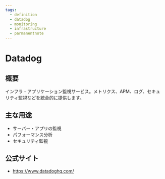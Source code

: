 ```yaml
---
tags:
  - definition
  - datadog
  - monitoring
  - infrastructure
  - parmanentnote
---
```


# Datadog

## 概要
インフラ・アプリケーション監視サービス。メトリクス、APM、ログ、セキュリティ監視などを統合的に提供します。

## 主な用途
- サーバー・アプリの監視
- パフォーマンス分析
- セキュリティ監視

## 公式サイト
- https://www.datadoghq.com/ 